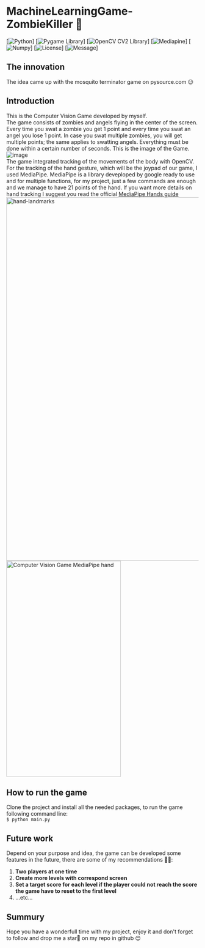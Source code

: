 # MachineLearningGame-ZombieKiller 🧟

[![Python](https://img.shields.io/badge/python-3.11.4-blue)]
[![Pygame Library](https://img.shields.io/badge/pygame-2.4.0-green)]
[![OpenCV CV2 Library](https://img.shields.io/badge/opencv_python%20(cv2)-4.8-pink)]
[![Mediapine](https://img.shields.io/badge/mediapipe-0.10.3-orange)]
[![Numpy](https://img.shields.io/badge/numpy-1.25.2-yellow)]
[![License](https://img.shields.io/badge/license-MIT_License-purple)]
[![Message](https://img.shields.io/badge/Clone_project_and_enjoy_the_game_%F0%9F%98%89-8A2BE2)]
## The innovation
The idea came up with the mosquito terminator game on pysource.com 😉
## Introduction 
This is the Computer Vision Game developed by myself. </br>
The game consists of zombies and angels flying in the center of the screen. Every time you swat a zombie you get 1 point and every time you swat an angel you lose 1 point. In case you swat multiple zombies, you will get multiple points; the same applies to swatting angels. Everything must be done within a certain number of seconds. This is the image of the Game.
![image](https://github.com/tovanhieu/MachineLearningGame-ZombieKiller/assets/26000753/0b58801e-6ea4-4031-af73-991212b95d48)
</br>
The game integrated tracking of the movements of the body with OpenCV. For the tracking of the hand gesture, which will be the joypad of our game, I used MediaPipe.
MediaPipe is a library deveploped by google ready to use and for multiple functions, for my project, just a few commands are enough and we manage to have 21 points of the hand. If you want more details on hand tracking I suggest you read the official [MediaPipe Hands guide](https://developers.google.com/mediapipe/solutions/vision/hand_landmarker) 
<img width="950" alt="hand-landmarks" src="https://github.com/tovanhieu/MachineLearningGame-ZombieKiller/assets/26000753/3b511d80-141e-4331-b9bf-682ae466a362">
</br>
<img decoding="async" loading="lazy" width="300" height="564" src="https://pysource.com/wp-content/uploads/2021/08/hand_tracking_3d_android_gpu.gif" alt="Computer Vision Game MediaPipe hand" class="wp-image-20248" title="Computer Vision Game MediaPipe hand">





## How to run the game
Clone the project and install all the needed packages, to run the game following command line:
</br>
    ```
    $ python main.py
    ```
## Future work
Depend on your purpose and idea, the game can be developed some features in the future, there are some of my recommendations 💁‍♂️:
1. **Two players at one time**
2. **Create more levels with correspond screen**
3. **Set a target score for each level if the player could not reach the score the game have to reset to the first level**
4. ...etc...
## Summury
Hope you have a wonderfull time with my project, enjoy it and don't forget to follow and drop me a star🌟 on my repo in github 😊

